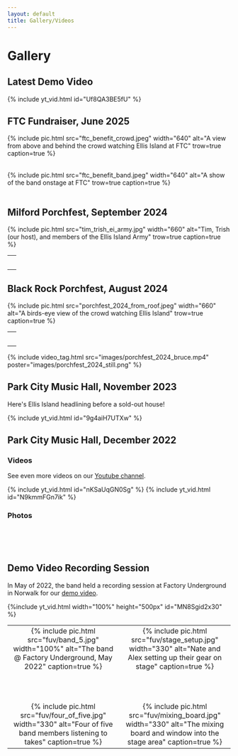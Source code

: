 ```yaml
---
layout: default
title: Gallery/Videos
---
```


# Gallery

## Latest Demo Video

{% include yt_vid.html id="Uf8QA3BE5fU" %}

## FTC Fundraiser, June 2025

<table width="100%">
{% include pic.html src="ftc_benefit_crowd.jpeg" width="640"
     alt="A view from above and behind the crowd watching Ellis Island at FTC"
     trow=true caption=true %}
</table>

<table width="100%">
{% include pic.html src="ftc_benefit_band.jpeg" width="640"
     alt="A show of the band onstage at FTC"
     trow=true caption=true %}
</table>

## Milford Porchfest, September 2024

<table width="100%">
  {% include pic.html src="tim_trish_ei_army.jpg" width="660"
       alt="Tim, Trish (our host), and members of the Ellis Island Army" 
       trow=true caption=true %}
  <tr style="height: 2em;">
    <td>&nbsp;</td>
  </tr>
</table>

## Black Rock Porchfest, August 2024

<table width="100%">
  {% include pic.html src="porchfest_2024_from_roof.jpeg" width="660"
       alt="A birds-eye view of the crowd watching Ellis Island" 
       trow=true caption=true %}
  <tr style="height: 2em;">
    <td>&nbsp;</td>
  </tr>
</table>

{% include video_tag.html src="images/porchfest_2024_bruce.mp4" poster="images/porchfest_2024_still.png" %}

## Park City Music Hall, November 2023

Here's Ellis Island headlining before a sold-out house!

{% include yt_vid.html id="9g4aiH7UTXw" %}

## Park City Music Hall, December 2022

### Videos

See even more videos on our [Youtube channel](https://www.youtube.com/@ellisislandfairfieldct).

{% include yt_vid.html id="nKSaUqGN0Sg" %}
{% include yt_vid.html id="N9kmmFGn7ik" %}

### Photos

<table id="park-city-images" width="100%">
</table>
<script>insert_park_city_images();</script>

<br/><br/>

## Demo Video Recording Session

In May of 2022, the band held a recording session at Factory Underground in
Norwalk for our <a href="https://www.youtube.com/watch?v=MN8Sgid2x30">demo video</a>.

{%include yt_vid.html width="100%" height="500px" id="MN8Sgid2x30" %}

<table width="100%">
  <tr style="vertical-align: top;">
    <td width="50%" style="align: center; text-align: center;">
      {% include pic.html src="fuv/band_5.jpg" width="100%"
           alt="The band @ Factory Underground, May 2022" caption=true %}
    </td>
    <td width="50%" style="align: center; text-align: center;">
      {% include pic.html src="fuv/stage_setup.jpg" width="330"
           alt="Nate and Alex setting up their gear on stage" caption=true %}
    </td>
  </tr>
  <tr style="height: 4em;">
    <td>&nbsp;</td>
  </tr>
  <tr style="vertical-align: top;">
    <td width="50%" style="align: center; text-align: center;">
      {% include pic.html src="fuv/four_of_five.jpg" width="330"
           alt="Four of five band members listening to takes" caption=true %}
    </td>
    <td with="50%" style="align: center; text-align: center;">
      {% include pic.html src="fuv/mixing_board.jpg" width="330"
           alt="The mixing board and window into the stage area" caption=true %}
    </td>
  </tr>
</table>
